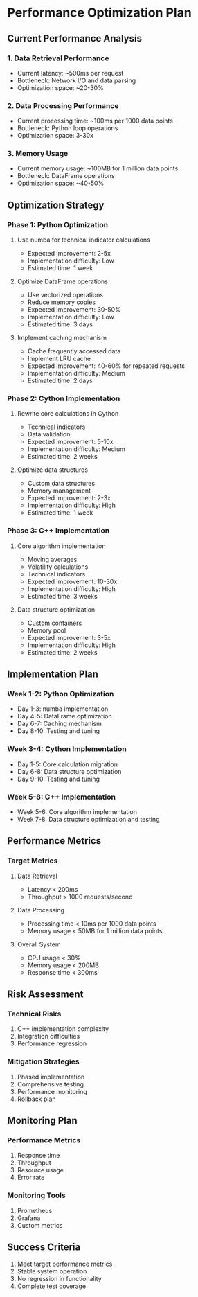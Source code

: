 # Performance Optimization Plan

## Current Performance Analysis

### 1. Data Retrieval Performance
- Current latency: ~500ms per request
- Bottleneck: Network I/O and data parsing
- Optimization space: ~20-30%

### 2. Data Processing Performance
- Current processing time: ~100ms per 1000 data points
- Bottleneck: Python loop operations
- Optimization space: 3-30x

### 3. Memory Usage
- Current memory usage: ~100MB for 1 million data points
- Bottleneck: DataFrame operations
- Optimization space: ~40-50%

## Optimization Strategy

### Phase 1: Python Optimization
1. Use numba for technical indicator calculations
   - Expected improvement: 2-5x
   - Implementation difficulty: Low
   - Estimated time: 1 week

2. Optimize DataFrame operations
   - Use vectorized operations
   - Reduce memory copies
   - Expected improvement: 30-50%
   - Implementation difficulty: Low
   - Estimated time: 3 days

3. Implement caching mechanism
   - Cache frequently accessed data
   - Implement LRU cache
   - Expected improvement: 40-60% for repeated requests
   - Implementation difficulty: Medium
   - Estimated time: 2 days

### Phase 2: Cython Implementation
1. Rewrite core calculations in Cython
   - Technical indicators
   - Data validation
   - Expected improvement: 5-10x
   - Implementation difficulty: Medium
   - Estimated time: 2 weeks

2. Optimize data structures
   - Custom data structures
   - Memory management
   - Expected improvement: 2-3x
   - Implementation difficulty: High
   - Estimated time: 1 week

### Phase 3: C++ Implementation
1. Core algorithm implementation
   - Moving averages
   - Volatility calculations
   - Technical indicators
   - Expected improvement: 10-30x
   - Implementation difficulty: High
   - Estimated time: 3 weeks

2. Data structure optimization
   - Custom containers
   - Memory pool
   - Expected improvement: 3-5x
   - Implementation difficulty: High
   - Estimated time: 2 weeks

## Implementation Plan

### Week 1-2: Python Optimization
- Day 1-3: numba implementation
- Day 4-5: DataFrame optimization
- Day 6-7: Caching mechanism
- Day 8-10: Testing and tuning

### Week 3-4: Cython Implementation
- Day 1-5: Core calculation migration
- Day 6-8: Data structure optimization
- Day 9-10: Testing and tuning

### Week 5-8: C++ Implementation
- Week 5-6: Core algorithm implementation
- Week 7-8: Data structure optimization and testing

## Performance Metrics

### Target Metrics
1. Data Retrieval
   - Latency < 200ms
   - Throughput > 1000 requests/second

2. Data Processing
   - Processing time < 10ms per 1000 data points
   - Memory usage < 50MB for 1 million data points

3. Overall System
   - CPU usage < 30%
   - Memory usage < 200MB
   - Response time < 300ms

## Risk Assessment

### Technical Risks
1. C++ implementation complexity
2. Integration difficulties
3. Performance regression

### Mitigation Strategies
1. Phased implementation
2. Comprehensive testing
3. Performance monitoring
4. Rollback plan

## Monitoring Plan

### Performance Metrics
1. Response time
2. Throughput
3. Resource usage
4. Error rate

### Monitoring Tools
1. Prometheus
2. Grafana
3. Custom metrics

## Success Criteria
1. Meet target performance metrics
2. Stable system operation
3. No regression in functionality
4. Complete test coverage 